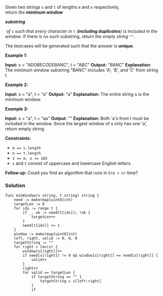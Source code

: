 Given two strings `s` and `t` of lengths `m` and `n` respectively, return _the **minimum window**_ 

**_substring_**

 _of_ `s` _such that every character in_ `t` _(**including duplicates**) is included in the window_. If there is no such substring, return _the empty string_ `""`.

The testcases will be generated such that the answer is **unique**.

**Example 1:**

**Input:** s = "ADOBECODEBANC", t = "ABC"
**Output:** "BANC"
**Explanation:** The minimum window substring "BANC" includes 'A', 'B', and 'C' from string t.

**Example 2:**

**Input:** s = "a", t = "a"
**Output:** "a"
**Explanation:** The entire string s is the minimum window.

**Example 3:**

**Input:** s = "a", t = "aa"
**Output:** ""
**Explanation:** Both 'a's from t must be included in the window.
Since the largest window of s only has one 'a', return empty string.

**Constraints:**

- `m == s.length`
- `n == t.length`
- `1 <= m, n <= 105`
- `s` and `t` consist of uppercase and lowercase English letters.

**Follow up:** Could you find an algorithm that runs in `O(m + n)` time?

### Solution
```
func minWindow(s string, t string) string {
	need := make(map[uint8]int)
	targetLen := 0
	for idx := range t {
		if _, ok := need[t[idx]]; !ok {
			targetLen++
		}
		need[t[idx]] += 1
	}
	window := make(map[uint8]int)
	left, right, valid := 0, 0, 0
	targetString := ""
	for right < len(s) {
		window[s[right]]++
		if need[s[right]] != 0 && window[s[right]] == need[s[right]] {
			valid++
		}
		right++
		for valid == targetLen {
			if targetString == "" {
				targetString = s[left:right]
			}
			if 
```
